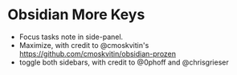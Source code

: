 # Obsidian More Keys

- Focus tasks note in side-panel.
- Maximize, with credit to @cmoskvitin's <https://github.com/cmoskvitin/obsidian-prozen>
- toggle both sidebars, with credit to @0phoff and @chrisgrieser
